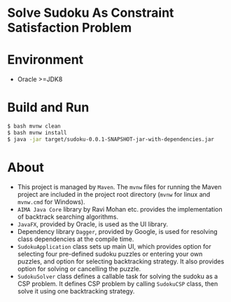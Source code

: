 # Solve Sudoku As Constraint Satisfaction Problem

# Environment

* Oracle >=JDK8

# Build and Run
  
```sh
$ bash mvnw clean
$ bash mvnw install
$ java -jar target/sudoku-0.0.1-SNAPSHOT-jar-with-dependencies.jar
```
   
# About

* This project is managed by `Maven`. The `mvnw` files for running the Maven project are included in the project root directory (`mvnw` for linux and `mvnw.cmd` for Windows). 
* `AIMA Java Core` library by Ravi Mohan etc. provides the implementation of backtrack searching algorithms. 
* `JavaFX`, provided by Oracle, is used as the UI library. 
* Dependency library `Dagger`, provided by Google, is used for resolving class dependencies at the compile time. 
* `SudokuApplication` class sets up main UI, which provides option for selecting four pre-defined sudoku puzzles or entering your own puzzles, and option for selecting backtracking strategy. It also provides option for solving or cancelling the puzzle. 
* `SudokuSolver` class defines a callable task for solving the sudoku as a CSP problem. It defines CSP problem by calling `SudokuCSP` class, then solve it using one backtracking strategy. 
